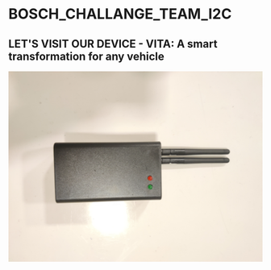 # BOSCH_CHALLANGE_TEAM_I2C
## LET'S VISIT OUR DEVICE - VITA: A smart transformation for any vehicle
![DEVICE_1](images/Device_1.jpg)
